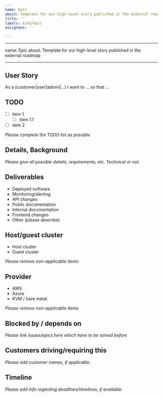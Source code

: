 ```yaml
---
name: Epic
about: Template for our high-level story published in the external roadmap
title: ''
labels: kind/epic
assignees: ''

---
```


---
name: Epic
about: Template for our high-level story published in the external roadmap

---

## User Story

As a (customer|user|admin|...) I want to ... so that ...

## TODO

- [ ] item 1
  - [ ] item 1.1
- [ ] item 2

_Please complete the TODO list as possible_

## Details, Background

_Please give all possible details, requirements, etc. Technical or not._

## Deliverables

- Deployed software
- Monitoring/alerting
- API changes
- Public documentation
- Internal documentation
- Frontend changes
- Other (please describe)

## Host/guest cluster

- Host cluster
- Guest cluster

_Please remove non-applicable items_

## Provider

- AWS
- Azure
- KVM / bare metal

_Please remove non-applicable items_

## Blocked by / depends on

_Please link issues/epics here which have to be solved before_

## Customers driving/requiring this

_Please add customer names, if applicable._

## Timeline

_Please add info regarding deadlines/timelines, if available._
